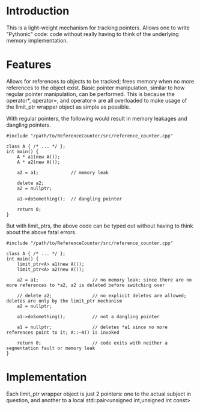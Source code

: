 # Introduction
This is a light-weight mechanism for tracking pointers. Allows one to write "Pythonic" code: code without really having to think of the underlying memory implementation.

# Features
Allows for references to objects to be tracked; frees memory when no more references to the object exist.
Basic pointer manipulation, similar to how regular pointer manipulation, can be performed.
This is because the operator*, operator=, and operator-> are all overloaded to make usage of the limit_ptr wrapper object as simple as possible.

With regular pointers, the following would result in memory leakages and dangling pointers.

    #include "/path/to/ReferenceCounter/src/reference_counter.cpp"

    class A { /* ... */ };
    int main() {
        A * a1(new A());
        A * a2(new A());

        a2 = a1;            // memory leak
        
        delete a2;
        a2 = nullptr;

        a1->doSomething();  // dangling pointer

        return 0;
    }

But with limit_ptrs, the above code can be typed out without having to think about the above fatal errors.

    #include "/path/to/ReferenceCounter/src/reference_counter.cpp"

    class A { /* ... */ };
    int main() {
        limit_ptr<A> a1(new A());
        limit_ptr<A> a2(new A());

        a2 = a1;                    // no memory leak; since there are no more references to *a2, a2 is deleted before switching over
        
        // delete a2;               // no explicit deletes are allowed; deletes are only by the limit_ptr mechanism
        a2 = nullptr;

        a1->doSomething();          // not a dangling pointer

        a1 = nullptr;               // deletes *a1 since no more references point to it; A::~A() is invoked

        return 0;                   // code exits with neither a segmentation fault or memory leak
    }


# Implementation
Each limit_ptr wrapper object is just 2 pointers: one to the actual subject in question, and another to a local std::pair<unsigned int,unsigned int const>
